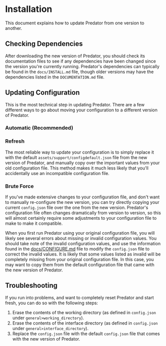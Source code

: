 # Installation

This document explains how to update Predator from one version to another.


## Checking Dependencies

After downloading the new version of Predator, you should check its documentation files to see if any dependencies have been changed since the version you're currently running. Predator's dependencies can typically be found in the `docs/INSTALL.md` file, though older versions may have the dependencies listed in the `DOCUMENTATION.md` file.


## Updating Configuration

This is the most technical step in updating Predator. There are a few different ways to go about moving your configuration to a different version of Predator.

### Automatic (Recommended)

### Refresh

The most reliable way to update your configuration is to simply replace it with the default `assets/support/configdefault.json` file from the new version of Predator, and manually copy over the important values from your old configuration file. This method makes it much less likely that you'll accidentally use an incompatible configuration file.

### Brute Force

If you've made extensive changes to your configuration file, and don't want to manually re-configure the new version, you can try directly copying your current `config.json` file over the one from the new version. Predator's configuration file often changes dramatically from version to version, so this will almost certainly require some adjustments to your configuration file to make to make it compatible.

When you first run Predator using your original configuration file, you will likely see several errors about missing or invalid configuration values. You should take note of the invalid configuration values, and use the information found in the [docs/CONFIGURE.md](docs/CONFIGURE.md) file to modify the `config.json` file to correct the invalid values. It is likely that some values listed as invalid will be completely missing from your original configuration file. In this case, you may want to copy them from the default configuration file that came with the new version of Predator.


## Troubleshooting

If you run into problems, and want to completely reset Predator and start fresh, you can do so with the following steps:

1. Erase the contents of the working directory (as defined in `config.json` under `general>working_directory`).
2. Erase the contents of the interface directory (as defined in `config.json` under `general>interface_directory`).
3. Replace the `config.json` file with the default `config.json` file that comes with the new version of Predator.
